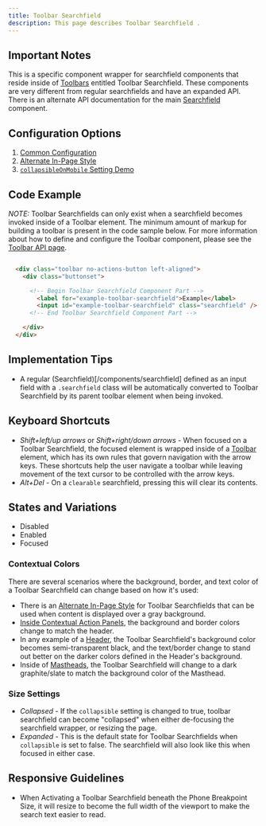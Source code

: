 ```yaml
---
title: Toolbar Searchfield 
description: This page describes Toolbar Searchfield .
---
```


## Important Notes

This is a specific component wrapper for searchfield components that reside inside of [Toolbars]( ../components/toolbar/) entitled Toolbar Searchfield.  These components are very different from regular searchfields and have an expanded API.  There is an alternate API documentation for the main [Searchfield]( ../components/searchfield) component.

## Configuration Options

1. [Common Configuration]( ../components/toolbarsearchfield/example-index.html)
2. [Alternate In-Page Style]( ../components/toolbarsearchfield/example-alternate-style.html)
3. [`collapsibleOnMobile` Setting Demo]( ../components/toolbarsearchfield/example-collapsible-on-mobile.html)

## Code Example

*NOTE:* Toolbar Searchfields can only exist when a searchfield becomes invoked inside of a Toolbar element.  The minimum amount of markup for building a toolbar is present in the code sample below.  For more information about how to define and configure the Toolbar component, please see the [Toolbar API page]( ../components/toolbar/).

```html

  <div class="toolbar no-actions-button left-aligned">
    <div class="buttonset">

      <!-- Begin Toolbar Searchfield Component Part -->
        <label for="example-toolbar-searchfield">Example</label>
        <input id="example-toolbar-searchfield" class="searchfield" />
      <!-- End Toolbar Searchfield Component Part -->

    </div>
  </div>


```

## Implementation Tips

- A regular (Searchfield)[/components/searchfield] defined as an input field with a `.searchfield` class will be automatically converted to Toolbar Searchfield by its parent toolbar element when being invoked.


## Keyboard Shortcuts

- *Shift+left/up arrows* or *Shift+right/down arrows* - When focused on a Toolbar Searchfield, the focused element is wrapped inside of a [Toolbar]( ../components/toolbar) element, which has its own rules that govern navigation with the arrow keys.  These shortcuts help the user navigate a toolbar while leaving movement of the text cursor to be controlled with the arrow keys.
- *Alt+Del* - On a `clearable` searchfield, pressing this will clear its contents.


## States and Variations

- Disabled
- Enabled
- Focused

### Contextual Colors

There are several scenarios where the background, border, and text color of a Toolbar Searchfield can change based on how it's used:

- There is an [Alternate In-Page Style]( ../components/toolbarsearchfield/example-alternate-style) for Toolbar Searchfields that can be used when content is displayed over a gray background.
- [Inside Contextual Action Panels]( ../components/toolbarsearchfield/example-inside-contextual-panel.html), the background and border colors change to match the header.
- In any example of a [Header]( ../components/header), the Toolbar Searchfield's background color becomes semi-transparent black, and the text/border change to stand out better on the darker colors defined in the Header's background.
- Inside of [Mastheads]( ../components/masthead), the Toolbar Searchfield will change to a dark graphite/slate to match the background color of the Masthead.

### Size Settings

- *Collapsed* - If the `collapsible` setting is changed to true, toolbar searchfield can become "collapsed" when either de-focusing the searchfield wrapper, or resizing the page.
- *Expanded* - This is the default state for Toolbar Searchfields when `collapsible` is set to false.  The searchfield will also look like this when focused in either case.

## Responsive Guidelines

- When Activating a Toolbar Searchfield beneath the Phone Breakpoint Size, it will resize to become the full width of the viewport to make the search text easier to read.
